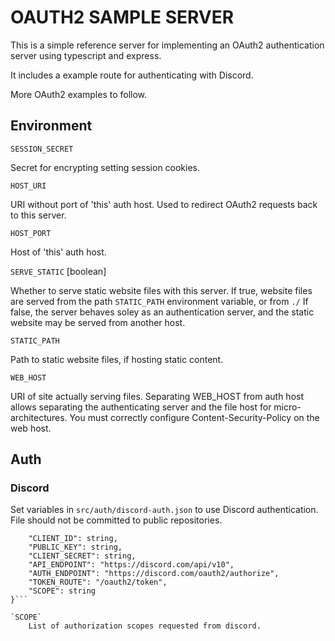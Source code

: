 # OAUTH2 SAMPLE SERVER

This is a simple reference server for implementing an OAuth2 authentication server
using typescript and express.

It includes a example route for authenticating with Discord.

More OAuth2 examples to follow.



## Environment

`SESSION_SECRET`

Secret for encrypting setting session cookies.

`HOST_URI`

URI without port of 'this' auth host. Used to redirect OAuth2 requests back to this server.

`HOST_PORT`

Host of 'this' auth host.

`SERVE_STATIC` [boolean]

Whether to serve static website files with this server. If true, website files are served from the path
 `STATIC_PATH` environment variable, or from `./`
 If false, the server behaves soley as an authentication server, and the static website may be served
 from another host.

`STATIC_PATH`

Path to static website files, if hosting static content.

`WEB_HOST`

URI of site actually serving files. Separating WEB_HOST from auth host allows separating
the authenticating server and the file host for micro-architectures.
You must correctly configure Content-Security-Policy on the web host.



## Auth

### Discord

Set variables in `src/auth/discord-auth.json` to use Discord authentication.
File should not be committed to public repositories.

```{
	"CLIENT_ID": string,
	"PUBLIC_KEY": string,
	"CLIENT_SECRET": string,
	"API_ENDPOINT": "https://discord.com/api/v10",
	"AUTH_ENDPOINT": "https://discord.com/oauth2/authorize",
	"TOKEN_ROUTE": "/oauth2/token",
	"SCOPE": string
}```

`SCOPE`
	List of authorization scopes requested from discord.